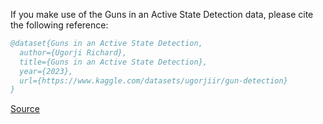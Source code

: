 If you make use of the Guns in an Active State Detection data, please cite the following reference:

``` bibtex 
@dataset{Guns in an Active State Detection,
  author={Ugorji Richard},
  title={Guns in an Active State Detection},
  year={2023},
  url={https://www.kaggle.com/datasets/ugorjiir/gun-detection}
}
```

[Source](https://www.kaggle.com/datasets/ugorjiir/gun-detection)